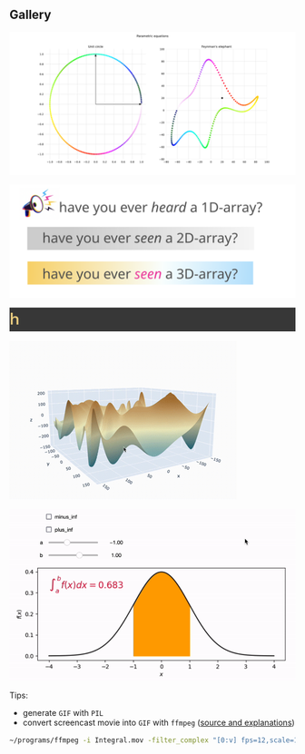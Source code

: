 ## Gallery

![parametric](output/parametric_equations.svg)

![parametric](output/1d_2d_3d_arrays.svg)

![parametric](output/4d_array.gif)

![parametric](output/3D_terrain.gif)

![parametric](output/Integral.gif)

Tips:
- generate `GIF` with `PIL` 
- convert screencast movie into `GIF` with `ffmpeg` ([source and explanations](https://superuser.com/a/1502163)) 
```bash
~/programs/ffmpeg -i Integral.mov -filter_complex "[0:v] fps=12,scale=1000:-1,split [a][b];[a] palettegen [p];[b][p] paletteuse" Integral.gif
```
